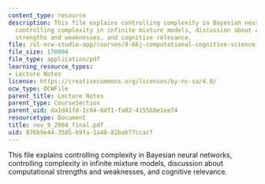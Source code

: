 ```yaml
---
content_type: resource
description: This file explains controlling complexity in Bayesian neural networks,
  controlling complexity in infinite mixture models, discussion about computational
  strengths and weaknesses, and cognitive relevance.
file: /ol-ocw-studio-app/courses/9-66j-computational-cognitive-science-fall-2004/876b9e443585b9fa1a4882bab77ccacf_nov_9_2004_final.pdf
file_size: 170004
file_type: application/pdf
learning_resource_types:
- Lecture Notes
license: https://creativecommons.org/licenses/by-nc-sa/4.0/
ocw_type: OCWFile
parent_title: Lecture Notes
parent_type: CourseSection
parent_uid: da1d41fd-1c04-8df1-fa02-4155b8e1ee74
resourcetype: Document
title: nov_9_2004_final.pdf
uid: 876b9e44-3585-b9fa-1a48-82bab77ccacf
---
```

This file explains controlling complexity in Bayesian neural networks, controlling complexity in infinite mixture models, discussion about computational strengths and weaknesses, and cognitive relevance.